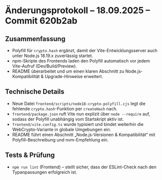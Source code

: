 # Änderungsprotokoll – 18.09.2025 – Commit 620b2ab

## Zusammenfassung
- Polyfill für `crypto.hash` ergänzt, damit der Vite-Entwicklungsserver auch unter Node.js 18.19.x zuverlässig startet.
- npm-Skripte des Frontends laden den Polyfill automatisch vor jedem Vite-Aufruf (Dev/Build/Preview).
- README überarbeitet und um einen klaren Abschnitt zu Node.js-Kompatibilität & Upgrade-Hinweise erweitert.

## Technische Details
- Neue Datei `frontend/scripts/node18-crypto-polyfill.cjs` legt die fehlende `crypto.hash`-Funktion per `createHash` nach.
- `frontend/package.json` ruft Vite nun explizit über `node --require` auf, sodass der Polyfill unabhängig vom Startskript aktiv ist.
- `frontend/vite.config.ts` wurde typisiert und bindet weiterhin die WebCrypto-Variante in globale Umgebungen ein.
- README führt einen Abschnitt „Node.js-Versionen & Kompatibilität“ mit Polyfill-Beschreibung und nvm-Empfehlung ein.

## Tests & Prüfung
- `npm run lint` (Frontend) – stellt sicher, dass der ESLint-Check nach den Typanpassungen erfolgreich ist.
